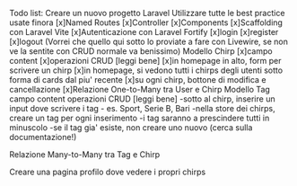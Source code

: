 Todo list:
    Creare un nuovo progetto Laravel
    Utilizzare tutte le best practice usate finora
        [x]Named Routes
        [x]Controller
        [x]Components
        [x]Scaffolding con Laravel Vite
        [x]Autenticazione con Laravel Fortify
        [x]login
        [x]register
        [x]logout
    (Vorrei che quello qui sotto lo proviate a fare con Livewire, se non ve la sentite con CRUD normale va benissimo)
    Modello Chirp
        [x]campo content
        [x]operazioni CRUD [leggi bene]
        [x]in homepage in alto, form per scrivere un chirp
        [x]in homepage, si vedono tutti i chirps degli utenti sotto forma di cards dal piu' recente
        [x]su ogni chirp, bottone di modifica e cancellazione
        [x]Relazione One-to-Many tra User e Chirp
Modello Tag
    campo content
        operazioni CRUD [leggi bene]
        -sotto al chirp, inserire un input dove scrivere i tag - es. Sport, Serie B, Bari
        -nella store dei chirps, creare un tag per ogni inserimento
        -i tag saranno a prescindere tutti in minuscolo
        -se il tag gia' esiste, non creare uno nuovo (cerca sulla documentazione!)

Relazione Many-to-Many tra Tag e Chirp

Creare una pagina profilo dove vedere i propri chirps